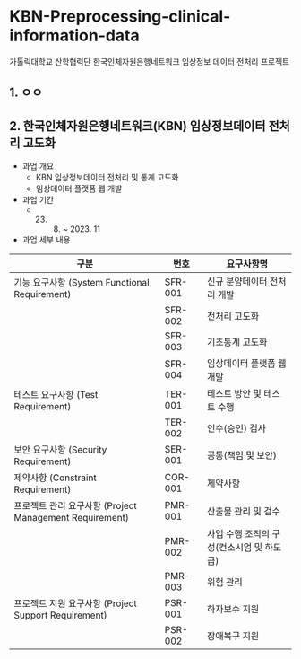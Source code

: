 # KBN-Preprocessing-clinical-information-data

가톨릭대학교 산학협력단 한국인체자원은행네트워크 임상정보 데이터 전처리 프로젝트


## 1. ㅇㅇ
## 2. 한국인체자원은행네트워크(KBN) 임상정보데이터 전처리 고도화
* 과업 개요
  * KBN 임상정보데이터 전처리 및 통계 고도화
  * 임상데이터 플랫폼 웹 개발
* 과업 기간
  * 023. 08.  ~ 2023. 11
* 과업 세부 내용

| 구분 | 번호 | 요구사항명 |
|------|------|------------|
| 기능 요구사항 (System Functional Requirement) | SFR-001 | 신규 분양데이터 전처리 개발 |
| | SFR-002 | 전처리 고도화 |
| | SFR-003 | 기초통계 고도화 |
| | SFR-004 | 임상데이터 플랫폼 웹 개발 |
| 테스트 요구사항 (Test Requirement) | TER-001 | 테스트 방안 및 테스트 수행 |
| | TER-002 | 인수(승인) 검사 |
| 보안 요구사항 (Security Requirement) | SER-001 | 공통(책임 및 보안) |
| 제약사항 (Constraint Requirement) | COR-001 | 제약사항 |
| 프로젝트 관리 요구사항 (Project Management Requirement) | PMR-001 | 산출물 관리 및 검수 |
| | PMR-002 | 사업 수행 조직의 구성(컨소시엄 및 하도급) |
| | PMR-003 | 위험 관리 |
| 프로젝트 지원 요구사항 (Project Support Requirement) | PSR-001 | 하자보수 지원 |
| | PSR-002 | 장애복구 지원 |


